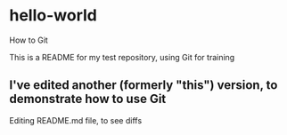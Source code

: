 # hello-world
How to Git

This is a README for my test repository, using Git for training

##  I've edited another (formerly "this") version, to demonstrate how to use Git

Editing README.md file, to see diffs

